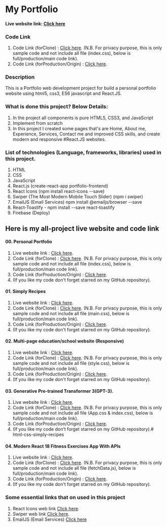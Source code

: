 # My Portfolio

#### Live website link: [Click here](https://portfolio-frontend-83a97.web.app/)

### Code Link 
01. Code Link (forClone) : [Click here](https://github.com/nurulcse7/portfolio-frontend-clone). (N.B. For privacy purpose, this is only sample code and not include all file (index.css), below is full/production/main code link).
02. Code Link (forProduction/Origin) : [Click here](https://github.com/nurulcse7/portfolio-frontend).

### Description
This is a Portfolio web development project for build a personal portfolio website using html5, css3, ES6 javascript and React.JS.

### What is done this project? Below Details:
1. In the project all components is pure HTML5, CSS3, and JavaScript
2. Implement from scratch
3. In this project I created some pages that's are Home, About me, Experience, Services, Contact me and improved CSS skills, and create modern and responsive #React.JS websites.

### List of technologies (Language, frameworks, libraries) used in this project. 
01. HTML 
02. CSS 
03. JavaScript 
04. React.js (create-react-app portfolio-frontend)
05. React Icons (npm install react-icons --save)
06. Swiper (The Most Modern Mobile Touch Slider) (npm i swiper) 
07. EmailJS (Email Services) npm install @emailjs/browser --save 
08. React-Toastify - npm install --save react-toastify
09. Firebase (Deploy)
    

## Here is my all-project live website and code link 

#### 00. Personal Portfolio
01. Live website link : [Click here](https://portfolio-frontend-83a97.web.app/).
02. Code Link (forClone) : [Click here](https://github.com/nurulcse7/portfolio-frontend-clone). (N.B. For privacy purpose, this is only sample code and not include all file (index.css), below is full/production/main code link).
03. Code Link (forProduction/Origin) : [Click here](https://github.com/nurulcse7/portfolio-frontend). 
04. (If you like my code don't forget starred on my GitHub repository).

#### 01. Simply Recipes
01. Live website link : [Click here](https://simply-recipes-html-css-only.netlify.app/).
02. Code Link (forClone) : [Click here](https://github.com/nurulcse7/html-css-simply-recipes-clone). (N.B. For privacy purpose, this is only sample code and not include all file (main.css), below is full/production/main code link).
03. Code Link (forProduction/Origin) : [Click here](https://github.com/nurulcse7/html-css-simply-recipes). 
04. (If you like my code don't forget starred on my GitHub repository).

#### 02. Multi-page education/school website (Responsive)
01. Live website link : [Click here](https://education-landing-page.netlify.app/).
02. Code Link (forClone) : [Click here](https://github.com/nurulcse7/educational-website-clone). (N.B. For privacy purpose, this is only sample code and not include all file (style.css), below is full/production/main code link).
03. Code Link (forProduction/Origin) : [Click here](https://github.com/nurulcse7/education-web).
04. (If you like my code don't forget starred on my GitHub repository).

#### 03. Generative Pre-trained Transformer 3(GPT-3).
01. Live website link : [Click here](https://gpt3-jsm.web.app/).
02. Code Link (forClone) : [Click here](https://github.com/nurulcse7/gpt3_jsm-clone). (N.B. For privacy purpose, this is only sample code and not include all file (App.css & index.css), below is full/production/main code link).
03. Code Link (forProduction/Origin) : [Click here](https://github.com/nurulcse7/gpt-3). 
04. (If you like my code don't forget starred on my GitHub repository).# html-css-simply-recipes

#### 04. Modern React 18 Fitness Exercises App With APIs
01. Live website link : [Click here](https://gymexercises01.netlify.app/).
02. Code Link (forClone) : [Click here](https://github.com/nurulcse7/gym_exercises-clone). (N.B. For privacy purpose, this is only sample code and not include all file (fetchData.js), below is full/production/main code link).
03. Code Link (forProduction/Origin) : [Click here](https://github.com/nurulcse7/gym_exercises). 
04. (If you like my code don't forget starred on my GitHub repository).

### Some essential links that on used in this project
01. React Icons web link [Click here](https://react-icons.github.io/react-icons/).
02. Swiper web link [Click here](https://swiperjs.com/).
03. EmailJS (Email Services) [Click here](https://www.emailjs.com/)
